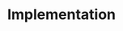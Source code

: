 ---
title: Implementation
week: 4
dates: 
- 2023-02-14
- 2023-02-16
current: true
unit: 1
project: project1
lectures:
- 'Friday 3pm: CD Lecture Series, Lynn Kiang'
- '[Digital Typography & Interface Aesthetics](https://vimeo.com/amtparsons/review/507335385/ae7e1387ec)'
reading:
- americanartist
day1:
- 'Exercise Review: Modular letter'
- 'Activity: [Responsive Relay](/activities/relay)'
- 'Individual Meetings'
day2:
- 'American Artist, Reading Discussion Lead: Sihua'
- 'Technical Demo: Show/Hide'	
- 'Activity: [Responsive Relay](/activities/relay)'
- 'Activity: [Project Description](/activities/description)'
- 'Individual Meetings'
hw:
- 'Reading + Discussion Questions, Lecture Video, Project 1: Implementation'
- 'CD Lecture Response, Project 1: Prepare for Final Crit'
---